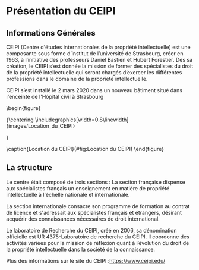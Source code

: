 # Présentation du CEIPI

## Informations Générales
CEIPI (Centre d'études internationales de la propriété intellectuelle) est une composante sous forme d’institut de l’université de Strasbourg, créer en 1963, à l’initiative des professeurs Daniel Bastien et Hubert Forestier. Dès sa création, le CEIPI s’est donnée la mission de former des spécialistes du droit de la propriété intellectuelle qui seront chargés d’exercer les différentes professions dans le domaine de la propriété intellectuelle. 

CEIPI s’est installé le 2 mars 2020 dans un nouveau bâtiment situé dans l'enceinte de l'Hôpital civil à Strasbourg


\begin{figure}

{\centering \includegraphics[width=0.8\linewidth]{images/Location_du_CEIPI} 

}

\caption{Location du CEIPI}(\#fig:Location du CEIPI)
\end{figure}

## La structure
Le centre était composé de trois sections : 
La section française dispense aux spécialistes français un enseignement en matière de propriété intellectuelle à l'échelle nationale et internationale. 

La section internationale consacre son programme de formation au contrat de licence et s'adressait aux spécialistes français et étrangers, désirant acquérir des connaissances nécessaires de droit international. 

Le laboratoire de Recherche du CEIPI, créé en 2006, sa dénomination officielle est UR 4375-Laboratoire de recherche du CEIPI. Il coordonne des activités variées pour la mission de réflexion quant à l’évolution du droit de la propriété intellectuelle dans la société de la connaissance.

Plus des informations sur le site du CEIPI :https://www.ceipi.edu/

